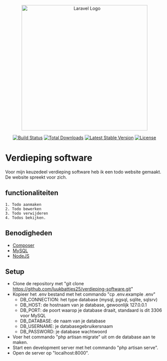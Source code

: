 <p align="center"><a href="https://laravel.com" target="_blank"><img src="https://raw.githubusercontent.com/laravel/art/master/logo-lockup/5%20SVG/2%20CMYK/1%20Full%20Color/laravel-logolockup-cmyk-red.svg" width="400" alt="Laravel Logo"></a></p>

<p align="center">
<a href="https://github.com/laravel/framework/actions"><img src="https://github.com/laravel/framework/workflows/tests/badge.svg" alt="Build Status"></a>
<a href="https://packagist.org/packages/laravel/framework"><img src="https://img.shields.io/packagist/dt/laravel/framework" alt="Total Downloads"></a>
<a href="https://packagist.org/packages/laravel/framework"><img src="https://img.shields.io/packagist/v/laravel/framework" alt="Latest Stable Version"></a>
<a href="https://packagist.org/packages/laravel/framework"><img src="https://img.shields.io/packagist/l/laravel/framework" alt="License"></a>
</p>

# Verdieping software

Voor mijn keuzedeel verdieping software heb ik een todo website gemaakt.
De website spreekt voor zich.

## functionaliteiten
    1. Todo aanmaken
    2. Todo bewerken
    3. Todo verwijderen
    4. Todos bekijken.

## Benodigheden
- [Composer](https://getcomposer.org/)
- [MySQL](https://www.mysql.com/)
- [NodeJS](https://nodejs.org/en)

## Setup
-   Clone de repository met "git clone https://github.com/luukbattjes25/verdieping-software.git"
-   Kopieer het .env bestand met het commando "cp .env.example .env"
    - DB_CONNECTION: het type database (mysql, pgsql, sqlite, sqlsrv)
    - DB_HOST: de hostnaam van je database, gewoonlijk 127.0.0.1
    - DB_PORT: de poort waarop je database draait, standaard is dit 3306 voor MySQL
    - DB_DATABASE: de naam van je database
    - DB_USERNAME: je databasegebruikersnaam
    - DB_PASSWORD: je database wachtwoord   
-   Voer het commando "php artisan migrate" uit om de database aan te maken.
-   Start een development server met het commando "php artisan serve".
-   Open de server op "localhost:8000".

